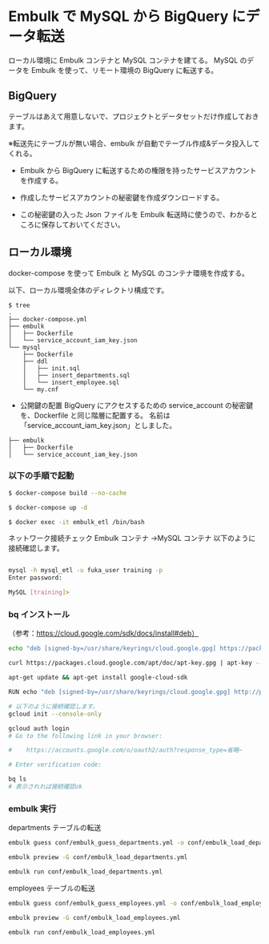 # Embulk で MySQL から BigQuery にデータ転送

ローカル環境に Embulk コンテナと MySQL コンテナを建てる。
MySQL のデータを Embulk を使って、リモート環境の BigQuery に転送する。

## BigQuery

テーブルはあえて用意しないで、プロジェクトとデータセットだけ作成しておきます。

※転送先にテーブルが無い場合、embulk が自動でテーブル作成&データ投入してくれる。

- Embulk から BigQuery に転送するための権限を持ったサービスアカウントを作成する。

- 作成したサービスアカウントの秘密鍵を作成ダウンロードする。

- この秘密鍵の入った Json ファイルを Embulk 転送時に使うので、わかるところに保存しておいてください。

## ローカル環境

docker-compose を使って Embulk と MySQL のコンテナ環境を作成する。

以下、ローカル環境全体のディレクトリ構成です。

```
$ tree
.
├── docker-compose.yml
├── embulk
│   ├── Dockerfile
│   └── service_account_iam_key.json
└── mysql
    ├── Dockerfile
    ├── ddl
    │   ├── init.sql
    │   ├── insert_departments.sql
    │   └── insert_employee.sql
    └── my.cnf
```

- 公開鍵の配置
  BigQuery にアクセスするための service_account の秘密鍵を、Dockerfile と同じ階層に配置する。
  名前は「service_account_iam_key.json」としました。

```
├── embulk
│   ├── Dockerfile
│   └── service_account_iam_key.json
```

### 以下の手順で起動

```bash
$ docker-compose build --no-cache

$ docker-compose up -d

$ docker exec -it embulk_etl /bin/bash
```

ネットワーク接続チェック Embulk コンテナ →MySQL コンテナ
以下のように接続確認します。

```bash

mysql -h mysql_etl -u fuka_user training -p
Enter password:

MySQL [training]>
```

### bq インストール

（参考：https://cloud.google.com/sdk/docs/install#deb）

```bash
echo "deb [signed-by=/usr/share/keyrings/cloud.google.gpg] https://packages.cloud.google.com/apt cloud-sdk main" | tee -a /etc/apt/sources.list.d/google-cloud-sdk.list

curl https://packages.cloud.google.com/apt/doc/apt-key.gpg | apt-key --keyring /usr/share/keyrings/cloud.google.gpg add -

apt-get update && apt-get install google-cloud-sdk

RUN echo "deb [signed-by=/usr/share/keyrings/cloud.google.gpg] http://packages.cloud.google.com/apt cloud-sdk main" | tee -a /etc/apt/sources.list.d/google-cloud-sdk.list && curl https://packages.cloud.google.com/apt/doc/apt-key.gpg | apt-key --keyring /usr/share/keyrings/cloud.google.gpg  add - && apt-get update -y && apt-get install google-cloud-sdk -y

# 以下のように接続確認します。
gcloud init --console-only

gcloud auth login
# Go to the following link in your browser:

#    https://accounts.google.com/o/oauth2/auth?response_type=省略~

# Enter verification code:

bq ls
# 表示されれば接続確認ok

```

### embulk 実行

departments テーブルの転送

```bash
embulk guess conf/embulk_guess_departments.yml -o conf/embulk_load_departments.yml

embulk preview -G conf/embulk_load_departments.yml

embulk run conf/embulk_load_departments.yml
```

employees テーブルの転送

```bash
embulk guess conf/embulk_guess_employees.yml -o conf/embulk_load_employees.yml

embulk preview -G conf/embulk_load_employees.yml

embulk run conf/embulk_load_employees.yml
```
